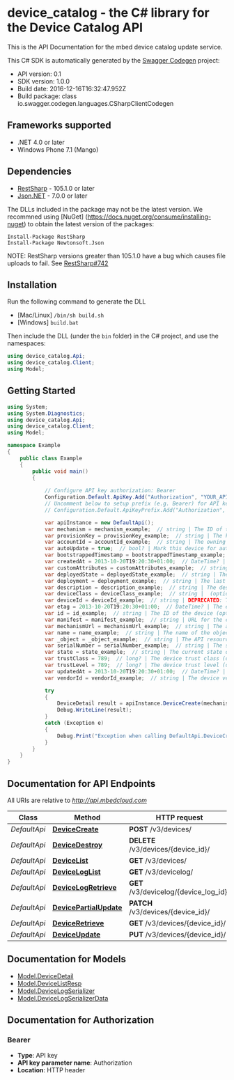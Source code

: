 # device_catalog - the C# library for the Device Catalog API

This is the API Documentation for the mbed device catalog update service.

This C# SDK is automatically generated by the [Swagger Codegen](https://github.com/swagger-api/swagger-codegen) project:

- API version: 0.1
- SDK version: 1.0.0
- Build date: 2016-12-16T16:32:47.952Z
- Build package: class io.swagger.codegen.languages.CSharpClientCodegen

## Frameworks supported
- .NET 4.0 or later
- Windows Phone 7.1 (Mango)

## Dependencies
- [RestSharp](https://www.nuget.org/packages/RestSharp) - 105.1.0 or later
- [Json.NET](https://www.nuget.org/packages/Newtonsoft.Json/) - 7.0.0 or later

The DLLs included in the package may not be the latest version. We recommned using [NuGet] (https://docs.nuget.org/consume/installing-nuget) to obtain the latest version of the packages:
```
Install-Package RestSharp
Install-Package Newtonsoft.Json
```

NOTE: RestSharp versions greater than 105.1.0 have a bug which causes file uploads to fail. See [RestSharp#742](https://github.com/restsharp/RestSharp/issues/742)

## Installation
Run the following command to generate the DLL
- [Mac/Linux] `/bin/sh build.sh`
- [Windows] `build.bat`

Then include the DLL (under the `bin` folder) in the C# project, and use the namespaces:
```csharp
using device_catalog.Api;
using device_catalog.Client;
using Model;
```

## Getting Started

```csharp
using System;
using System.Diagnostics;
using device_catalog.Api;
using device_catalog.Client;
using Model;

namespace Example
{
    public class Example
    {
        public void main()
        {
            
            // Configure API key authorization: Bearer
            Configuration.Default.ApiKey.Add("Authorization", "YOUR_API_KEY");
            // Uncomment below to setup prefix (e.g. Bearer) for API key, if needed
            // Configuration.Default.ApiKeyPrefix.Add("Authorization", "Bearer");

            var apiInstance = new DefaultApi();
            var mechanism = mechanism_example;  // string | The ID of the channel used to communicate with the device
            var provisionKey = provisionKey_example;  // string | The key used to provision the device
            var accountId = accountId_example;  // string | The owning IAM account ID (optional) 
            var autoUpdate = true;  // bool? | Mark this device for auto firmware update (optional) 
            var bootstrappedTimestamp = bootstrappedTimestamp_example;  // string |  (optional) 
            var createdAt = 2013-10-20T19:20:30+01:00;  // DateTime? |  (optional) 
            var customAttributes = customAttributes_example;  // string | Up to 5 custom JSON attributes (optional) 
            var deployedState = deployedState_example;  // string | The state of the device's deployment (optional) 
            var deployment = deployment_example;  // string | The last deployment used on the device (optional) 
            var description = description_example;  // string | The description of the object (optional) 
            var deviceClass = deviceClass_example;  // string |  (optional) 
            var deviceId = deviceId_example;  // string | DEPRECATED: The ID of the device (optional) 
            var etag = 2013-10-20T19:20:30+01:00;  // DateTime? | The entity instance signature (optional) 
            var id = id_example;  // string | The ID of the device (optional) 
            var manifest = manifest_example;  // string | URL for the current device manifest (optional) 
            var mechanismUrl = mechanismUrl_example;  // string | The address of the connector to use (optional) 
            var name = name_example;  // string | The name of the object (optional) 
            var _object = _object_example;  // string | The API resource entity (optional) 
            var serialNumber = serialNumber_example;  // string | The serial number of the device (optional) 
            var state = state_example;  // string | The current state of the device (optional) 
            var trustClass = 789;  // long? | The device trust class (optional) 
            var trustLevel = 789;  // long? | The device trust level (optional) 
            var updatedAt = 2013-10-20T19:20:30+01:00;  // DateTime? | The time the object was updated (optional) 
            var vendorId = vendorId_example;  // string | The device vendor ID (optional) 

            try
            {
                DeviceDetail result = apiInstance.DeviceCreate(mechanism, provisionKey, accountId, autoUpdate, bootstrappedTimestamp, createdAt, customAttributes, deployedState, deployment, description, deviceClass, deviceId, etag, id, manifest, mechanismUrl, name, _object, serialNumber, state, trustClass, trustLevel, updatedAt, vendorId);
                Debug.WriteLine(result);
            }
            catch (Exception e)
            {
                Debug.Print("Exception when calling DefaultApi.DeviceCreate: " + e.Message );
            }
        }
    }
}
```

<a name="documentation-for-api-endpoints"></a>
## Documentation for API Endpoints

All URIs are relative to *http://api.mbedcloud.com*

Class | Method | HTTP request | Description
------------ | ------------- | ------------- | -------------
*DefaultApi* | [**DeviceCreate**](docs/DefaultApi.md#devicecreate) | **POST** /v3/devices/ | 
*DefaultApi* | [**DeviceDestroy**](docs/DefaultApi.md#devicedestroy) | **DELETE** /v3/devices/{device_id}/ | 
*DefaultApi* | [**DeviceList**](docs/DefaultApi.md#devicelist) | **GET** /v3/devices/ | 
*DefaultApi* | [**DeviceLogList**](docs/DefaultApi.md#deviceloglist) | **GET** /v3/devicelog/ | 
*DefaultApi* | [**DeviceLogRetrieve**](docs/DefaultApi.md#devicelogretrieve) | **GET** /v3/devicelog/{device_log_id}/ | 
*DefaultApi* | [**DevicePartialUpdate**](docs/DefaultApi.md#devicepartialupdate) | **PATCH** /v3/devices/{device_id}/ | 
*DefaultApi* | [**DeviceRetrieve**](docs/DefaultApi.md#deviceretrieve) | **GET** /v3/devices/{device_id}/ | 
*DefaultApi* | [**DeviceUpdate**](docs/DefaultApi.md#deviceupdate) | **PUT** /v3/devices/{device_id}/ | 


<a name="documentation-for-models"></a>
## Documentation for Models

 - [Model.DeviceDetail](docs/DeviceDetail.md)
 - [Model.DeviceListResp](docs/DeviceListResp.md)
 - [Model.DeviceLogSerializer](docs/DeviceLogSerializer.md)
 - [Model.DeviceLogSerializerData](docs/DeviceLogSerializerData.md)


## Documentation for Authorization

### Bearer

- **Type**: API key
- **API key parameter name**: Authorization
- **Location**: HTTP header

